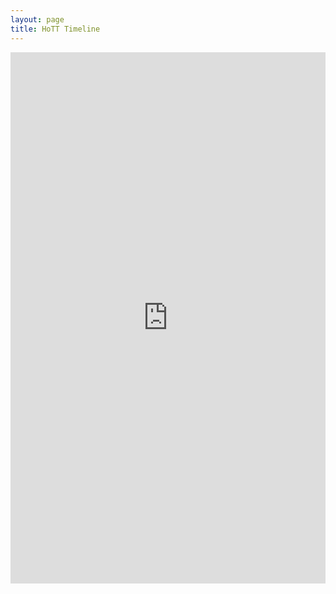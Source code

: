 ```yaml
---
layout: page
title: HoTT Timeline
---
```

<iframe src='https://cdn.knightlab.com/libs/timeline3/latest/embed/index.html?source=1gp3URp23bPfSYMH0y6S12JZbwF-7nC4anb2kppFB5hA&font=Default&lang=en&initial_zoom=10000&scale_factor=1&height=850&hash_bookmark=true&timenav_position=top&start_at_end=true' width='100%' height='850' webkitallowfullscreen mozallowfullscreen allowfullscreen frameborder='0'></iframe>